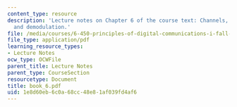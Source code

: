 ```yaml
---
content_type: resource
description: 'Lecture notes on Chapter 6 of the course text: Channels, modulation,
  and demodulation.'
file: /media/courses/6-450-principles-of-digital-communications-i-fall-2006/1e8d60eb6c0a68cc48e81af039fd4af6_book_6.pdf
file_type: application/pdf
learning_resource_types:
- Lecture Notes
ocw_type: OCWFile
parent_title: Lecture Notes
parent_type: CourseSection
resourcetype: Document
title: book_6.pdf
uid: 1e8d60eb-6c0a-68cc-48e8-1af039fd4af6
---
```

